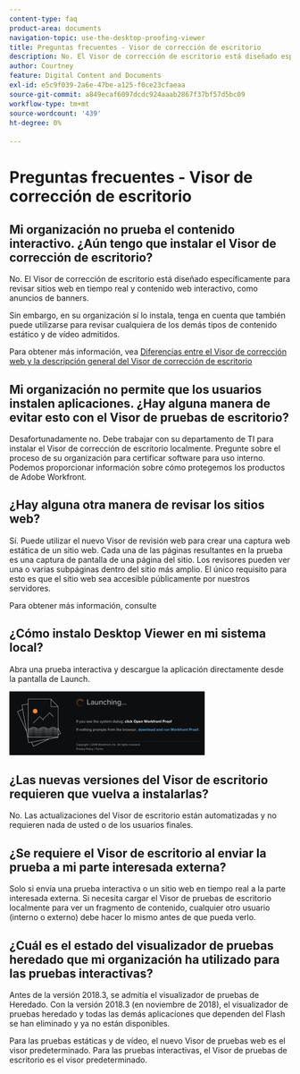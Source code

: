 ```yaml
---
content-type: faq
product-area: documents
navigation-topic: use-the-desktop-proofing-viewer
title: Preguntas frecuentes - Visor de corrección de escritorio
description: No. El Visor de corrección de escritorio está diseñado específicamente para revisar sitios web en tiempo real y contenido web interactivo, como anuncios de banners.
author: Courtney
feature: Digital Content and Documents
exl-id: e5c9f039-2a6e-47be-a125-f0ce23cfaeaa
source-git-commit: a849ecaf6097dcdc924aaab2867f37bf57d5bc09
workflow-type: tm+mt
source-wordcount: '439'
ht-degree: 0%

---
```


# Preguntas frecuentes - Visor de corrección de escritorio

## Mi organización no prueba el contenido interactivo. ¿Aún tengo que instalar el Visor de corrección de escritorio?

No. El Visor de corrección de escritorio está diseñado específicamente para revisar sitios web en tiempo real y contenido web interactivo, como anuncios de banners.

Sin embargo, en su organización sí lo instala, tenga en cuenta que también puede utilizarse para revisar cualquiera de los demás tipos de contenido estático y de vídeo admitidos. 

Para obtener más información, vea [Diferencias entre el Visor de corrección web y la descripción general del Visor de corrección de escritorio](../../../review-and-approve-work/proofing/proofing-overview/understand-differences-between-web-viewer.md)

## Mi organización no permite que los usuarios instalen aplicaciones. ¿Hay alguna manera de evitar esto con el Visor de pruebas de escritorio?

Desafortunadamente no. Debe trabajar con su departamento de TI para instalar el Visor de corrección de escritorio localmente. Pregunte sobre el proceso de su organización para certificar software para uso interno. Podemos proporcionar información sobre cómo protegemos los productos de Adobe Workfront.

## ¿Hay alguna otra manera de revisar los sitios web?

Sí. Puede utilizar el nuevo Visor de revisión web para crear una captura web estática de un sitio web. Cada una de las páginas resultantes en la prueba es una captura de pantalla de una página del sitio. Los revisores pueden ver una o varias subpáginas dentro del sitio más amplio. El único requisito para esto es que el sitio web sea accesible públicamente por nuestros servidores.

Para obtener más información, consulte

## ¿Cómo instalo Desktop Viewer en mi sistema local?

Abra una prueba interactiva y descargue la aplicación directamente desde la pantalla de Launch.

![](assets/mceclip0-350x114.png) 

## ¿Las nuevas versiones del Visor de escritorio requieren que vuelva a instalarlas?

No. Las actualizaciones del Visor de escritorio están automatizadas y no requieren nada de usted o de los usuarios finales.

## ¿Se requiere el Visor de escritorio al enviar la prueba a mi parte interesada externa?

Solo si envía una prueba interactiva o un sitio web en tiempo real a la parte interesada externa. Si necesita cargar el Visor de pruebas de escritorio localmente para ver un fragmento de contenido, cualquier otro usuario (interno o externo) debe hacer lo mismo antes de que pueda verlo.

## ¿Cuál es el estado del visualizador de pruebas heredado que mi organización ha utilizado para las pruebas interactivas?

Antes de la versión 2018.3, se admitía el visualizador de pruebas de Heredado. Con la versión 2018.3 (en noviembre de 2018), el visualizador de pruebas heredado y todas las demás aplicaciones que dependen del Flash se han eliminado y ya no están disponibles. 

Para las pruebas estáticas y de vídeo, el nuevo Visor de pruebas web es el visor predeterminado. Para las pruebas interactivas, el Visor de pruebas de escritorio es el visor predeterminado.

<!--For more information, see [Legacy proofing viewer removed in 2018.3](../../../workfront-proof/wp-work-proofsfiles/review-proofs-lpv/lpv-removed-2018.md)-->
